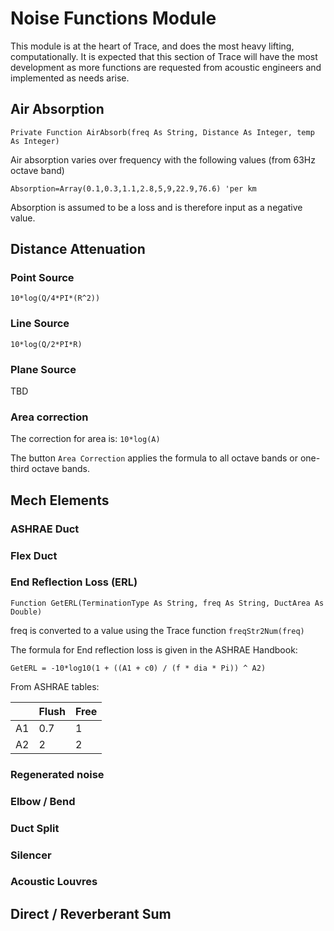 # Noise Functions Module
This module is at the heart of Trace, and does the most heavy lifting, computationally. It is expected that this section of Trace will have the most development as more functions are requested from acoustic engineers and implemented as needs arise.

## Air Absorption
`Private Function AirAbsorb(freq As String, Distance As Integer, temp As Integer)`

Air absorption varies over frequency with the following values (from 63Hz octave band)

`Absorption=Array(0.1,0.3,1.1,2.8,5,9,22.9,76.6) 'per km`

Absorption is assumed to be a loss and is therefore input as a negative value.

## Distance Attenuation
### Point Source
`10*log(Q/4*PI*(R^2))`

### Line Source
`10*log(Q/2*PI*R)`

### Plane Source
TBD

### Area correction
The correction for area is:
`10*log(A)`

The button `Area Correction` applies the formula to all octave bands or one-third octave bands.

## Mech Elements
### ASHRAE Duct
### Flex Duct
### End Reflection Loss (ERL)

`Function GetERL(TerminationType As String, freq As String, DuctArea As Double)`

freq is converted to a value using the Trace function `freqStr2Num(freq)`

The formula for End reflection loss is given in the ASHRAE Handbook:

`GetERL = -10*log10(1 + ((A1 + c0) / (f * dia * Pi)) ^ A2)`

From ASHRAE tables:

|   | Flush | Free |
|---|---|---|
|A1 | 0.7 | 1 |
|A2 | 2 | 2 |

### Regenerated noise
### Elbow / Bend
### Duct Split
### Silencer
### Acoustic Louvres

## Direct / Reverberant Sum